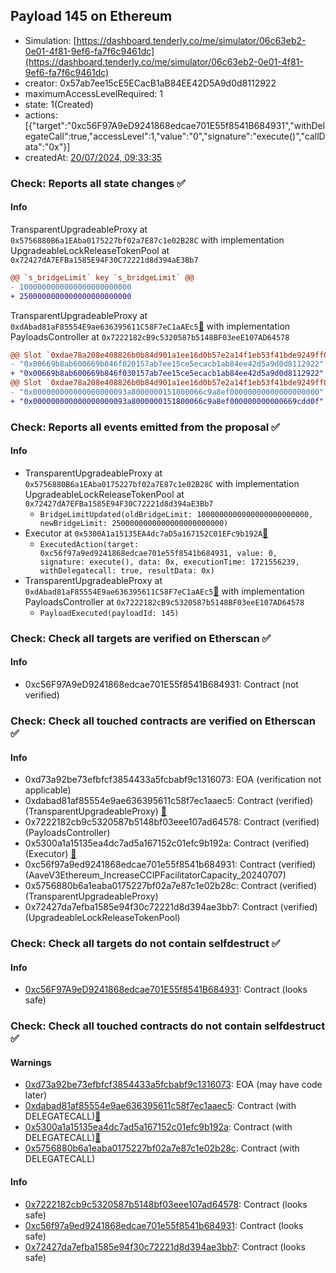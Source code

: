 ## Payload 145 on Ethereum

- Simulation: [https://dashboard.tenderly.co/me/simulator/06c63eb2-0e01-4f81-9ef6-fa7f6c9461dc](https://dashboard.tenderly.co/me/simulator/06c63eb2-0e01-4f81-9ef6-fa7f6c9461dc)
- creator: 0x57ab7ee15cE5ECacB1aB84EE42D5A9d0d8112922
- maximumAccessLevelRequired: 1
- state: 1(Created)
- actions: [{"target":"0xc56F97A9eD9241868edcae701E55f8541B684931","withDelegateCall":true,"accessLevel":1,"value":"0","signature":"execute()","callData":"0x"}]
- createdAt: [20/07/2024, 09:33:35](https://etherscan.io/tx/0xacd3d732a21843caff6d9e78ec92fa10b8aba06c2cb5f7d96c139a93eace7305)

### Check: Reports all state changes :white_check_mark:

#### Info


TransparentUpgradeableProxy at `0x5756880B6a1EAba0175227bf02a7E87c1e02B28C` with implementation UpgradeableLockReleaseTokenPool at `0x72427dA7EFBa1585E94F30C72221d8d394aE3Bb7`
```diff
@@ `s_bridgeLimit` key `s_bridgeLimit` @@
- 1000000000000000000000000
+ 2500000000000000000000000
```

TransparentUpgradeableProxy at `0xdAbad81aF85554E9ae636395611C58F7eC1aAEc5`[:ghost:](https://github.com/bgd-labs/aave-address-book "GovernanceV3Ethereum.PAYLOADS_CONTROLLER") with implementation PayloadsController at `0x7222182cB9c5320587b5148BF03eeE107AD64578`
```diff
@@ Slot `0xdae78a208e408826b0b84d901a1ee16d0b57e2a14f1eb53f41bde9249ff09a9d` @@
- "0x00669b8ab600669b846f020157ab7ee15ce5ecacb1ab84ee42d5a9d0d8112922"
+ "0x00669b8ab600669b846f030157ab7ee15ce5ecacb1ab84ee42d5a9d0d8112922"
@@ Slot `0xdae78a208e408826b0b84d901a1ee16d0b57e2a14f1eb53f41bde9249ff09a9e` @@
- "0x000000000000000000093a8000000151800066c9a8ef00000000000000000000"
+ "0x000000000000000000093a8000000151800066c9a8ef000000000000669cdd0f"
```


### Check: Reports all events emitted from the proposal :white_check_mark:

#### Info

- TransparentUpgradeableProxy at `0x5756880B6a1EAba0175227bf02a7E87c1e02B28C` with implementation UpgradeableLockReleaseTokenPool at `0x72427dA7EFBa1585E94F30C72221d8d394aE3Bb7`
  - `BridgeLimitUpdated(oldBridgeLimit: 1000000000000000000000000, newBridgeLimit: 2500000000000000000000000)`
- Executor at `0x5300A1a15135EA4dc7aD5a167152C01EFc9b192A`[:ghost:](https://github.com/bgd-labs/aave-address-book "AaveV2Ethereum.POOL_ADMIN, AaveV2EthereumAMM.POOL_ADMIN, AaveV3Ethereum.ACL_ADMIN, GovernanceV3Ethereum.EXECUTOR_LVL_1")
  - `ExecutedAction(target: 0xc56f97a9ed9241868edcae701e55f8541b684931, value: 0, signature: execute(), data: 0x, executionTime: 1721556239, withDelegatecall: true, resultData: 0x)`
- TransparentUpgradeableProxy at `0xdAbad81aF85554E9ae636395611C58F7eC1aAEc5`[:ghost:](https://github.com/bgd-labs/aave-address-book "GovernanceV3Ethereum.PAYLOADS_CONTROLLER") with implementation PayloadsController at `0x7222182cB9c5320587b5148BF03eeE107AD64578`
  - `PayloadExecuted(payloadId: 145)`

### Check: Check all targets are verified on Etherscan :white_check_mark:

#### Info

- 0xc56F97A9eD9241868edcae701E55f8541B684931: Contract (not verified) 

### Check: Check all touched contracts are verified on Etherscan :white_check_mark:

#### Info

- 0xd73a92be73efbfcf3854433a5fcbabf9c1316073: EOA (verification not applicable)
- 0xdabad81af85554e9ae636395611c58f7ec1aaec5: Contract (verified) (TransparentUpgradeableProxy) [:ghost:](https://github.com/bgd-labs/aave-address-book "GovernanceV3Ethereum.PAYLOADS_CONTROLLER")
- 0x7222182cb9c5320587b5148bf03eee107ad64578: Contract (verified) (PayloadsController) 
- 0x5300a1a15135ea4dc7ad5a167152c01efc9b192a: Contract (verified) (Executor) [:ghost:](https://github.com/bgd-labs/aave-address-book "AaveV2Ethereum.POOL_ADMIN, AaveV2EthereumAMM.POOL_ADMIN, AaveV3Ethereum.ACL_ADMIN, GovernanceV3Ethereum.EXECUTOR_LVL_1")
- 0xc56f97a9ed9241868edcae701e55f8541b684931: Contract (verified) (AaveV3Ethereum_IncreaseCCIPFacilitatorCapacity_20240707) 
- 0x5756880b6a1eaba0175227bf02a7e87c1e02b28c: Contract (verified) (TransparentUpgradeableProxy) 
- 0x72427da7efba1585e94f30c72221d8d394ae3bb7: Contract (verified) (UpgradeableLockReleaseTokenPool) 

### Check: Check all targets do not contain selfdestruct :white_check_mark:

#### Info

- [0xc56F97A9eD9241868edcae701E55f8541B684931](https://etherscan.io/address/0xc56F97A9eD9241868edcae701E55f8541B684931): Contract (looks safe)

### Check: Check all touched contracts do not contain selfdestruct :white_check_mark:

#### Warnings

- [0xd73a92be73efbfcf3854433a5fcbabf9c1316073](https://etherscan.io/address/0xd73a92be73efbfcf3854433a5fcbabf9c1316073): EOA (may have code later)
- [0xdabad81af85554e9ae636395611c58f7ec1aaec5](https://etherscan.io/address/0xdabad81af85554e9ae636395611c58f7ec1aaec5): Contract (with DELEGATECALL)[:ghost:](https://github.com/bgd-labs/aave-address-book "GovernanceV3Ethereum.PAYLOADS_CONTROLLER")
- [0x5300a1a15135ea4dc7ad5a167152c01efc9b192a](https://etherscan.io/address/0x5300a1a15135ea4dc7ad5a167152c01efc9b192a): Contract (with DELEGATECALL)[:ghost:](https://github.com/bgd-labs/aave-address-book "AaveV2Ethereum.POOL_ADMIN, AaveV2EthereumAMM.POOL_ADMIN, AaveV3Ethereum.ACL_ADMIN, GovernanceV3Ethereum.EXECUTOR_LVL_1")
- [0x5756880b6a1eaba0175227bf02a7e87c1e02b28c](https://etherscan.io/address/0x5756880b6a1eaba0175227bf02a7e87c1e02b28c): Contract (with DELEGATECALL)

#### Info

- [0x7222182cb9c5320587b5148bf03eee107ad64578](https://etherscan.io/address/0x7222182cb9c5320587b5148bf03eee107ad64578): Contract (looks safe)
- [0xc56f97a9ed9241868edcae701e55f8541b684931](https://etherscan.io/address/0xc56f97a9ed9241868edcae701e55f8541b684931): Contract (looks safe)
- [0x72427da7efba1585e94f30c72221d8d394ae3bb7](https://etherscan.io/address/0x72427da7efba1585e94f30c72221d8d394ae3bb7): Contract (looks safe)

